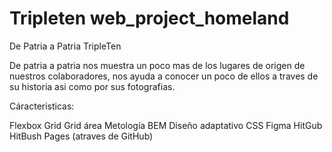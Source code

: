 # Tripleten web_project_homeland



De Patria a Patria TripleTen

De patria a patria nos muestra un poco mas de los lugares de origen de nuestros colaboradores, nos ayuda a conocer un poco de ellos a traves de su historia asi como por sus fotografias.

Cáracteristicas:

Flexbox Grid Grid área Metología BEM Diseño adaptativo CSS Figma HitGub HitBush Pages (atraves de GitHub)
